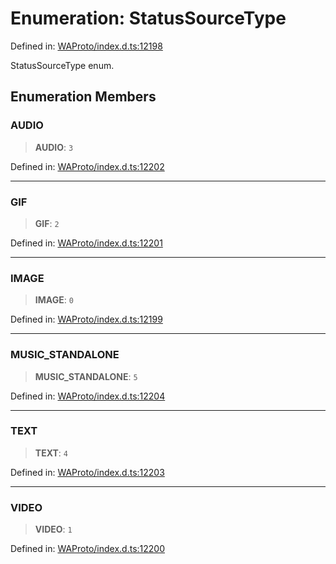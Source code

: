 # Enumeration: StatusSourceType

Defined in: [WAProto/index.d.ts:12198](https://github.com/Fokusdotid/bail/blob/a1b2bb6d3d63874a4f497e70ebd6347b2869da8e/WAProto/index.d.ts#L12198)

StatusSourceType enum.

## Enumeration Members

### AUDIO

> **AUDIO**: `3`

Defined in: [WAProto/index.d.ts:12202](https://github.com/Fokusdotid/bail/blob/a1b2bb6d3d63874a4f497e70ebd6347b2869da8e/WAProto/index.d.ts#L12202)

***

### GIF

> **GIF**: `2`

Defined in: [WAProto/index.d.ts:12201](https://github.com/Fokusdotid/bail/blob/a1b2bb6d3d63874a4f497e70ebd6347b2869da8e/WAProto/index.d.ts#L12201)

***

### IMAGE

> **IMAGE**: `0`

Defined in: [WAProto/index.d.ts:12199](https://github.com/Fokusdotid/bail/blob/a1b2bb6d3d63874a4f497e70ebd6347b2869da8e/WAProto/index.d.ts#L12199)

***

### MUSIC\_STANDALONE

> **MUSIC\_STANDALONE**: `5`

Defined in: [WAProto/index.d.ts:12204](https://github.com/Fokusdotid/bail/blob/a1b2bb6d3d63874a4f497e70ebd6347b2869da8e/WAProto/index.d.ts#L12204)

***

### TEXT

> **TEXT**: `4`

Defined in: [WAProto/index.d.ts:12203](https://github.com/Fokusdotid/bail/blob/a1b2bb6d3d63874a4f497e70ebd6347b2869da8e/WAProto/index.d.ts#L12203)

***

### VIDEO

> **VIDEO**: `1`

Defined in: [WAProto/index.d.ts:12200](https://github.com/Fokusdotid/bail/blob/a1b2bb6d3d63874a4f497e70ebd6347b2869da8e/WAProto/index.d.ts#L12200)
